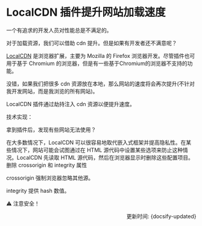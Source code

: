 # LocalCDN 插件提升网站加载速度

一个有追求的开发人员对性能总是不满足的。

对于加载资源，我们可以借助 cdn 提升。但是如果有开发者还不满意呢？

[LocalCDN](https://www.localcdn.org/) 是浏览器扩展，主要为 Mozilla 的 Firefox 浏览器开发。尽管插件也可用于基于 Chromium 的浏览器，但是有一些基于Chromium的浏览器不支持的功能。

没错，如果我们把很多 cdn 资源放在本地，那么网站的速度将会再次提升(不针对我开发网站，而是我浏览的所有网站)。

LocalCDN 插件通过劫持注入 cdn 资源以便提升速度。

技术实现：

拿到插件后，发现有些网站无法使用？

在大多数情况下，LocalCDN 可以很容易地取代嵌入式框架并提高隐私性。在某些情况下，网站可能会试图通过在 HTML 源代码中设置某些选项来防止这种情况。LocalCDN 先读取 HTML 源代码，然后在浏览器显示时删除这些配置项目。
删除 crossorigin 和 integrity 属性

crossorigin 强制浏览器忽略其他源。

integrity 提供 hash 数值。

⚠️ 注意安全！

<div style="float: right">更新时间: {docsify-updated}</div>
